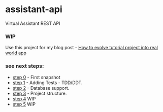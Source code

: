 # assistant-api
Virtual Assistant REST API

### WIP
Use this project for my blog post - [How to evolve tutorial project into real world app](https://gist.github.com/alex-bezverkhniy/dbe0a215527a2be9bf92ee7495d22d2f)

### see next steps:
- [step 0](https://github.com/alex-bezverkhniy/assistant-api/tree/step-0) - First snapshot
- [step 1](https://github.com/alex-bezverkhniy/assistant-api/tree/step-1) - Adding Tests - TDD/DDT.
- [step 2](https://github.com/alex-bezverkhniy/assistant-api/tree/step-2) - Database support.
- [step 3](https://github.com/alex-bezverkhniy/assistant-api/tree/step-3) - Project structure.  
- [step 4]() WIP
- [step 5]() WIP

